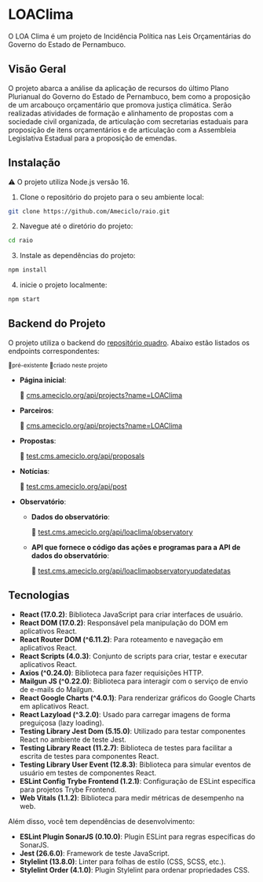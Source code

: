 # LOAClima

O LOA Clima é um projeto de Incidência Política nas Leis Orçamentárias do Governo do Estado de Pernambuco.

## Visão Geral

O projeto abarca a análise da aplicação de recursos do último Plano Plurianual do Governo do Estado de Pernambuco, bem como a proposição de um arcabouço orçamentário que promova justiça climática. Serão realizadas atividades de formação e alinhamento de propostas com a sociedade civil organizada, de articulação com secretarias estaduais para proposição de itens orçamentários e de articulação com a Assembleia Legislativa Estadual para a proposição de emendas.

## Instalação
⚠️ O projeto utiliza Node.js versão 16.

1. Clone o repositório do projeto para o seu ambiente local:

```bash
git clone https://github.com/Ameciclo/raio.git
```

2. Navegue até o diretório do projeto:

```bash
cd raio
```

3. Instale as dependências do projeto:

```bash
npm install
```

4. inicie o projeto localmente:

```bash
npm start
```

## Backend do Projeto
O projeto utiliza o backend do [repositório quadro](https://github.com/Ameciclo/quadro). Abaixo estão listados os endpoints correspondentes:

<sub>🔸pré-existente 🔹criado neste projeto </sub>

- **Página inicial**:

  🔸 [cms.ameciclo.org/api/projects?name=LOAClima](http://cms.ameciclo.org/api/projects?name=LOAClima)
- **Parceiros**:

  🔸 [cms.ameciclo.org/api/projects?name=LOAClima](http://cms.ameciclo.org/api/projects?name=LOAClima)
- **Propostas**: 

  🔹 [test.cms.ameciclo.org/api/proposals](http://test.cms.ameciclo.org/api/proposals)
- **Notícias**:

  🔹 [test.cms.ameciclo.org/api/post](http://test.cms.ameciclo.org/api/post)
- **Observatório**:
  - **Dados do observatório**:
  
    🔹 [test.cms.ameciclo.org/api/loaclima/observatory](http://test.cms.ameciclo.org/api/loaclima/observatory)
  - **API que fornece o código das ações e programas para a API de dados do observatório**:

    🔹 [test.cms.ameciclo.org/api/loaclimaobservatoryupdatedatas](http://test.cms.ameciclo.org/api/loaclimaobservatoryupdatedatas)

## Tecnologias
- **React (17.0.2)**: Biblioteca JavaScript para criar interfaces de usuário.
- **React DOM (17.0.2)**: Responsável pela manipulação do DOM em aplicativos React.
- **React Router DOM (^6.11.2)**: Para roteamento e navegação em aplicativos React.
- **React Scripts (4.0.3)**: Conjunto de scripts para criar, testar e executar aplicativos React.
- **Axios (^0.24.0)**: Biblioteca para fazer requisições HTTP.
- **Mailgun JS (^0.22.0)**: Biblioteca para interagir com o serviço de envio de e-mails do Mailgun.
- **React Google Charts (^4.0.1)**: Para renderizar gráficos do Google Charts em aplicativos React.
- **React Lazyload (^3.2.0)**: Usado para carregar imagens de forma preguiçosa (lazy loading).
- **Testing Library Jest Dom (5.15.0)**: Utilizado para testar componentes React no ambiente de teste Jest.
- **Testing Library React (11.2.7)**: Biblioteca de testes para facilitar a escrita de testes para componentes React.
- **Testing Library User Event (12.8.3)**: Biblioteca para simular eventos de usuário em testes de componentes React.
- **ESLint Config Trybe Frontend (1.2.1)**: Configuração de ESLint específica para projetos Trybe Frontend.
- **Web Vitals (1.1.2)**: Biblioteca para medir métricas de desempenho na web.

Além disso, você tem dependências de desenvolvimento:

- **ESLint Plugin SonarJS (0.10.0)**: Plugin ESLint para regras específicas do SonarJS.
- **Jest (26.6.0)**: Framework de teste JavaScript.
- **Stylelint (13.8.0)**: Linter para folhas de estilo (CSS, SCSS, etc.).
- **Stylelint Order (4.1.0)**: Plugin Stylelint para ordenar propriedades CSS.
